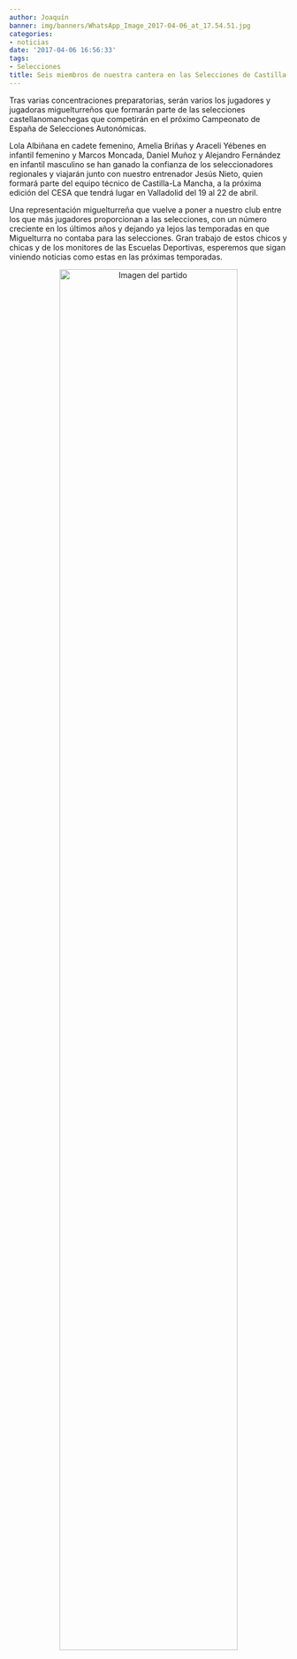 ```yaml
---
author: Joaquín
banner: img/banners/WhatsApp_Image_2017-04-06_at_17.54.51.jpg
categories:
- noticias
date: '2017-04-06 16:56:33'
tags:
- Selecciones
title: Seis miembros de nuestra cantera en las Selecciones de Castilla-La Mancha
---
```


Tras varias concentraciones preparatorias, serán varios los jugadores y jugadoras miguelturreños que formarán parte de las selecciones castellanomanchegas que competirán en el próximo Campeonato de España de Selecciones Autonómicas.

Lola Albiñana en cadete femenino, Amelia Briñas y Araceli Yébenes en infantil femenino y Marcos Moncada, Daniel Muñoz y Alejandro Fernández en infantil masculino se han ganado la confianza de los seleccionadores regionales y viajarán junto con nuestro entrenador Jesús Nieto, quien formará parte del equipo técnico de Castilla-La Mancha, a la próxima edición del CESA que tendrá lugar en Valladolid del 19 al 22 de abril.

Una representación miguelturreña que vuelve a poner a nuestro club entre los que más jugadores proporcionan a las selecciones, con un número creciente en los últimos años y dejando ya lejos las temporadas en que Miguelturra no contaba para las selecciones. Gran trabajo de estos chicos y chicas y de los monitores de las Escuelas Deportivas, esperemos que sigan viniendo noticias como estas en las próximas temporadas.

<center>
<a target="_new" href="http://www.advmiguelturra.org/img/banners/WhatsApp%20Image%202017-04-06%20at%2017.54.51.jpg"> 
<img alt="Imagen del partido" width="80%" align="center" src="http://www.advmiguelturra.org/img/banners/WhatsApp%20Image%202017-04-06%20at%2017.54.51.jpg"/> </a> </center>



